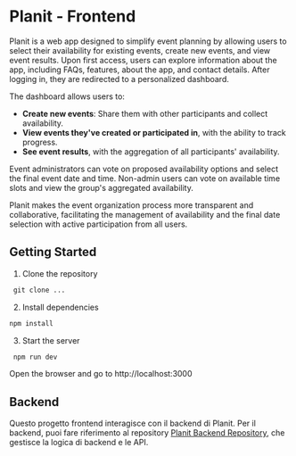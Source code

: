 # Planit - Frontend

Planit is a web app designed to simplify event planning by allowing users to select their availability for existing events, create new events, and view event results. Upon first access, users can explore information about the app, including FAQs, features, about the app, and contact details. After logging in, they are redirected to a personalized dashboard.

The dashboard allows users to:
- **Create new events**: Share them with other participants and collect availability.
- **View events they've created or participated in**, with the ability to track progress.
- **See event results**, with the aggregation of all participants' availability.

Event administrators can vote on proposed availability options and select the final event date and time. Non-admin users can vote on available time slots and view the group's aggregated availability.

Planit makes the event organization process more transparent and collaborative, facilitating the management of availability and the final date selection with active participation from all users.
## Getting Started

1. Clone the repository
 ```cmd
  git clone ...
  ```
2. Install dependencies
  ```cmd
  npm install
  ```
3. Start the server
  ```cmd
   npm run dev 
  ```
Open the browser and go to http://localhost:3000

## Backend
Questo progetto frontend interagisce con il backend di Planit. Per il backend, puoi fare riferimento al repository [Planit Backend Repository](https://github.com/isabella-capp/planit-be), che gestisce la logica di backend e le API.


